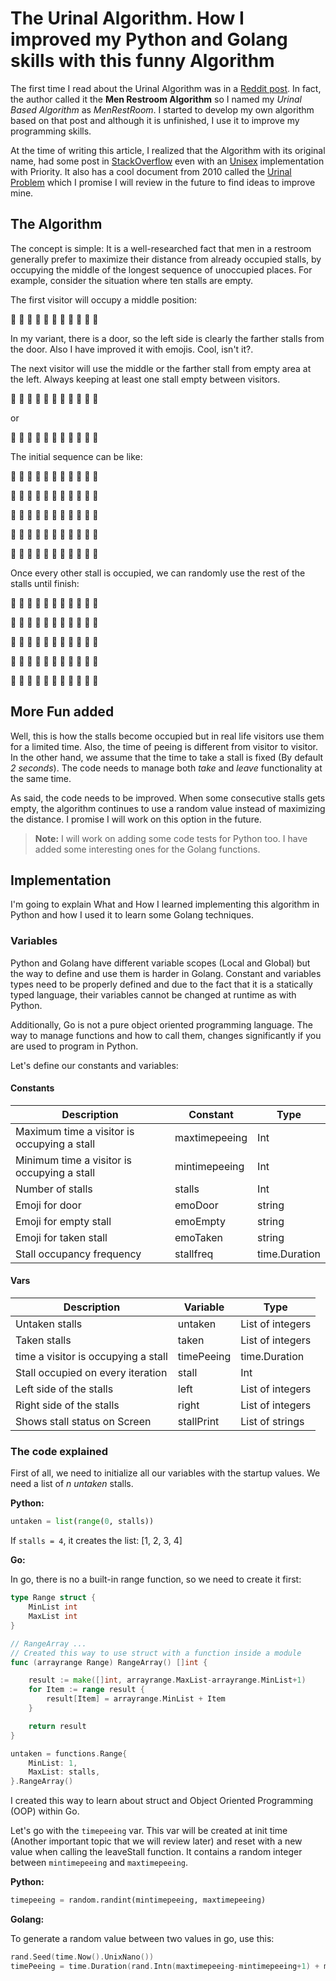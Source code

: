 # The Urinal Algorithm. How I improved my Python and Golang skills with this funny Algorithm

The first time I read about the Urinal Algorithm was in a [Reddit post](https://www.reddit.com/r/learnpython/comments/b7kq94/men_restroom_algorithm/). In fact, the author called it the **Men Restroom Algorithm** so I named my _Urinal Based Algorithm_ as _MenRestRoom_. I started to develop my own algorithm based on that post and although it is unfinished, I use it to improve my programming skills.

At the time of writing this article, I realized that the Algorithm with its original name, had some post in [StackOverflow](https://stackoverflow.com/questions/32645046/urinal-algorithm-a-simple-optimization) even with an [Unisex](https://stackoverflow.com/questions/39661826/unisex-bathroom-algorithm-with-priority) implementation with Priority. It also has a cool document from 2010 called the [Urinal Problem](https://people.scs.carleton.ca/~kranakis/Papers/urinal.pdf) which I promise I will review in the future to find ideas to improve mine.

## The Algorithm

The concept is simple: It is a well-researched fact that men in a restroom generally prefer to maximize their distance from already occupied stalls, by occupying the middle of the longest sequence of unoccupied places. For example, consider the situation where ten stalls are empty.

The first visitor will occupy a middle position:

🚽 🚽 🚽 🚽 🚶 🚽 🚽 🚽 🚽 🚽 🚪

In my variant, there is a door, so the left side is clearly the farther stalls from the door. Also I have improved it with emojis. Cool, isn't it?.

The next visitor will use the middle or the farther stall from empty area at the left. Always keeping at least one stall empty between visitors.

🚶 🚽 🚽 🚽 🚶 🚽 🚽 🚽 🚽 🚽 🚪

or

🚽 🚽 🚶 🚽 🚶 🚽 🚽 🚽 🚽 🚽 🚪

The initial sequence can be like:

🚽 🚽 🚽 🚽 🚶 🚽 🚽 🚽 🚽 🚽 🚪

🚶 🚽 🚽 🚽 🚶 🚽 🚽 🚽 🚽 🚽 🚪

🚶 🚽 🚶 🚽 🚶 🚽 🚽 🚽 🚽 🚽 🚪

🚶 🚽 🚶 🚽 🚶 🚽 🚽 🚽 🚶 🚽 🚪

🚶 🚽 🚶 🚽 🚶 🚽 🚶 🚽 🚶 🚽 🚪

Once every other stall is occupied, we can randomly use the rest of the stalls until finish:

🚶 🚽 🚶 🚽 🚶 🚽 🚶 🚶 🚶 🚽 🚪

🚶 🚶 🚶 🚽 🚶 🚽 🚶 🚶 🚶 🚽 🚪

🚶 🚶 🚶 🚽 🚶 🚶 🚶 🚶 🚶 🚽 🚪

🚶 🚶 🚶 🚽 🚶 🚶 🚶 🚶 🚶 🚶 🚪

🚶 🚶 🚶 🚶 🚶 🚶 🚶 🚶 🚶 🚶 🚪

## More Fun added

Well, this is how the stalls become occupied but in real life visitors use them for a limited time. Also, the time of peeing is different from visitor to visitor. In the other hand, we assume that the time to take a stall is fixed (By default *2 seconds*). The code needs to manage both *take* and *leave* functionality at the same time.

As said, the code needs to be improved. When some consecutive stalls gets empty, the algorithm continues to use a random value instead of maximizing the distance. I promise I will work on this option in the future.

>**Note:** I will work on adding some code tests for Python too. I have added some interesting ones for the Golang functions.

## Implementation

I'm going to explain What and How I learned implementing this algorithm in Python and how I used it to learn some Golang techniques.

### Variables

Python and Golang have different variable scopes (Local and Global) but the way to define and use them is harder in Golang. Constant and variables types need to be properly defined and due to the fact that it is a statically typed language, their variables cannot be changed at runtime as with Python.

Additionally, Go is not a pure object oriented programming language. The way to manage functions and how to call them, changes significantly if you are used to program in Python.

Let's define our constants and variables:

#### Constants

| Description                                 | Constant      | Type          |
|---------------------------------------------|---------------|---------------|
| Maximum time a visitor is occupying a stall | maxtimepeeing | Int           |
| Minimum time a visitor is occupying a stall | mintimepeeing | Int           |
| Number of stalls                            | stalls        | Int           |
| Emoji for door                              | emoDoor       | string        |
| Emoji for empty stall                       | emoEmpty      | string        |
| Emoji for taken stall                       | emoTaken      | string        |
| Stall occupancy frequency                   | stallfreq     | time.Duration |

#### Vars

| Description                         | Variable   | Type             |
|-------------------------------------|------------|------------------|
| Untaken stalls                      | untaken    | List of integers |
| Taken stalls                        | taken      | List of integers |
| time a visitor is occupying a stall | timePeeing | time.Duration    |
| Stall occupied on every iteration   | stall      | Int              |
| Left side of the stalls             | left       | List of integers |
| Right side of the stalls            | right      | List of integers |
| Shows stall status on Screen        | stallPrint | List of strings  |

### The code explained

First of all, we need to initialize all our variables with the startup values. We need a list of *n untaken* stalls.

**Python:**

```py
untaken = list(range(0, stalls))
```

If `stalls = 4`, it creates the list: [1, 2, 3, 4]

**Go:**

In go, there is no a built-in range function, so we need to create it first:

```go
type Range struct {
	MinList int
	MaxList int
}

// RangeArray ...
// Created this way to use struct with a function inside a module
func (arrayrange Range) RangeArray() []int {

	result := make([]int, arrayrange.MaxList-arrayrange.MinList+1)
	for Item := range result {
		result[Item] = arrayrange.MinList + Item
	}

	return result
}

untaken = functions.Range{
    MinList: 1,
    MaxList: stalls,
}.RangeArray()
```

I created this way to learn about struct and Object Oriented Programming (OOP) within Go.

Let's go with the `timepeeing` var. This var will be created at init time (Another important topic that we will review later) and reset with a new value when calling the leaveStall function. It contains a random integer between `mintimepeeing` and `maxtimepeeing`.

**Python:**

```py
timepeeing = random.randint(mintimepeeing, maxtimepeeing)
```

**Golang:**

To generate a random value between two values in go, use this:

```go
rand.Seed(time.Now().UnixNano())
timePeeing = time.Duration(rand.Intn(maxtimepeeing-mintimepeeing+1) + mintimepeeing)
```
